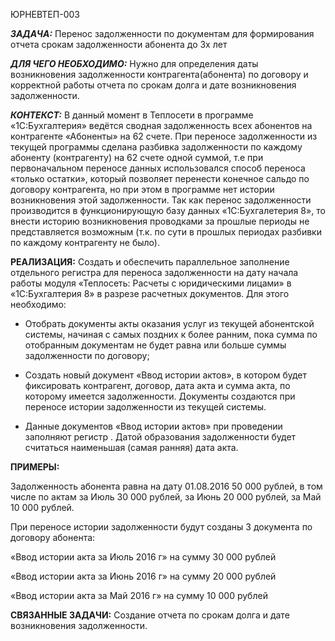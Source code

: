 ЮРНЕВТЕП-003

***ЗАДАЧА:*** Перенос задолженности по документам для формирования
отчета срокам задолженности абонента до 3х лет

***ДЛЯ ЧЕГО НЕОБХОДИМО:*** Нужно для определения даты возникновения
задолженности контрагента(абонента) по договору и корректной работы
отчета по срокам долга и дате возникновения задолженности.

***КОНТЕКСТ:*** В данный момент в Теплосети в программе «1С:Бухгалтерия»
ведётся сводная задолженность всех абонентов на контрагенте «Абоненты»
на 62 счете. При переносе задолженности из текущей программы сделана
разбивка задолженности по каждому абоненту (контрагенту) на 62 счете
одной суммой, т.е при первоначальном переносе данных использовался
способ переноса «только остатки», который позволяет перенести конечное
сальдо по договору контрагента, но при этом в программе нет истории
возникновения этой задолженности. Так как перенос задолженности
производится в функционирующую базу данных «1С:Бухгалетерия 8», то
внести историю возникновения проводками за прошлые периоды не
представляется возможным (т.к. по сути в прошлых периодах разбивки по
каждому контрагенту не было).

**РЕАЛИЗАЦИЯ:** Создать и обеспечить параллельное заполнение отдельного
регистра для переноса задолженности на дату начала работы модуля
«Теплосеть: Расчеты с юридическими лицами» в «1С:Бухгалтерия 8» в
разрезе расчетных документов. Для этого необходимо:

-   Отобрать документы акты оказания услуг из текущей абонентской
    системы, начиная с самых поздних к более ранним, пока сумма по
    отобранным документам не будет равна или больше суммы задолженности
    по договору;

-   Создать новый документ «Ввод истории актов», в котором будет
    фиксировать контрагент, договор, дата акта и сумма акта, по которому
    имеется задолженности. Документы создаются при переносе истории
    задолженности из текущей системы.

-   Данные документов «Ввод истории актов» при проведении заполняют
    регистр . Датой образования задолженности будет считаться наименьшая
    (самая ранняя) дата акта.

**ПРИМЕРЫ:**

Задолженность абонента равна на дату 01.08.2016 50 000 рублей, в том
числе по актам за Июль 30 000 рублей, за Июнь 20 000 рублей, за Май
10 000 рублей.

При переносе истории задолженности будут созданы 3 документа по договору
абонента:

«Ввод истории акта за Июль 2016 г» на сумму 30 000 рублей

«Ввод истории акта за Июнь 2016 г» на сумму 20 000 рублей

«Ввод истории акта за Май 2016 г» на сумму 10 000 рублей

**СВЯЗАННЫЕ ЗАДАЧИ:** Создание отчета по срокам долга и дате
возникновения задолженности.
